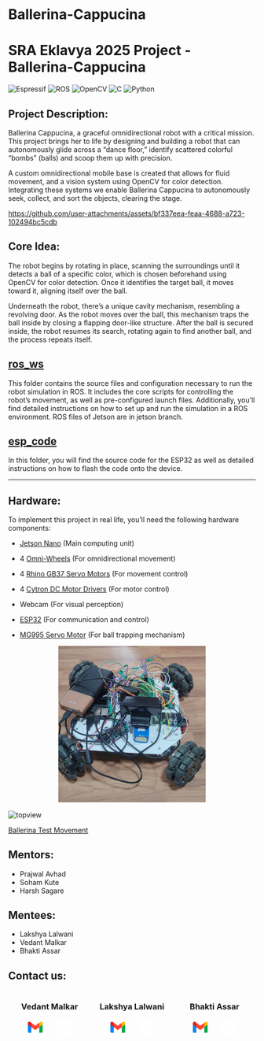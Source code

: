 # Ballerina-Cappucina

# SRA Eklavya 2025 Project - Ballerina-Cappucina

![Espressif](https://img.shields.io/badge/espressif-E7352C.svg?style=for-the-badge&logo=espressif&logoColor=white)
![ROS](https://img.shields.io/badge/ros-%230A0FF9.svg?style=for-the-badge&logo=ros&logoColor=white)
![OpenCV](https://img.shields.io/badge/opencv-%23white.svg?style=for-the-badge&logo=opencv&logoColor=white)
![C](https://img.shields.io/badge/c-%2300599C.svg?style=for-the-badge&logo=c&logoColor=white)
![Python](https://img.shields.io/badge/python-3670A0?style=for-the-badge&logo=python&logoColor=ffdd54)

## Project Description:

Ballerina Cappucina, a graceful omnidirectional robot with a critical mission. This project brings her to life by designing and building a robot that can autonomously glide across a “dance floor,” identify scattered colorful “bombs” (balls) and scoop them up with precision.

A custom omnidirectional mobile base is created that allows for fluid movement, and a vision system using OpenCV for color detection. Integrating these systems we enable Ballerina Cappucina to autonomously seek, collect, and sort the objects, clearing the stage.


https://github.com/user-attachments/assets/bf337eea-feaa-4688-a723-102494bc5cdb


## Core Idea:
The robot begins by rotating in place, scanning the surroundings until it detects a ball of a specific color, which is chosen beforehand using OpenCV for color detection. Once it identifies the target ball, it moves toward it, aligning itself over the ball.

Underneath the robot, there’s a unique cavity mechanism, resembling a revolving door. As the robot moves over the ball, this mechanism traps the ball inside by closing a flapping door-like structure. After the ball is secured inside, the robot resumes its search, rotating again to find another ball, and the process repeats itself.

## [ros_ws](https://github.com/vedantmalkar/Ballerina-Cappucina/tree/main/ros_ws)
This folder contains the source files and configuration necessary to run the robot simulation in ROS. It includes the core scripts for controlling the robot’s movement, as well as pre-configured launch files. Additionally, you’ll find detailed instructions on how to set up and run the simulation in a ROS environment.
ROS files of Jetson are in jetson branch.

## [esp_code](https://github.com/vedantmalkar/Ballerina-Cappucina/tree/main/esp_code)
In this folder, you will find the source code for the ESP32 as well as detailed instructions on how to flash the code onto the device.

---
## Hardware:

To implement this project in real life, you’ll need the following hardware components:

- [Jetson Nano](https://www.electropi.in/nvidia-jetson-nano-developer-kit-b01) (Main computing unit)

- 4 [Omni-Wheels](https://robokits.co.in/robot-wheels/omni-wheels/premium-quality-brass-roller-bearing-omni-wheel-dual-row-100mm-dia) (For omnidirectional movement)

- 4 [Rhino GB37 Servo Motors](https://robokits.co.in/motors/rhino-gb37-12v-dc-geared-motor/dc-12v-encoder-servo-motors/rhino-gb37-12v-110rpm-6.5kgcm-dc-geared-encoder-servo-motor) (For movement control)

- 4 [Cytron DC Motor Drivers](https://robu.in/product/enhanced-13amp-dc-motor-driver-30a-peak-10-seconds/) (For motor control)

- Webcam (For visual perception)

- [ESP32](https://www.amazon.in/SquadPixel-ESP-32-Bluetooth-Development-Board/dp/B071XP56LM) (For communication and control)

- [MG995 Servo Motor](https://www.amazon.in/Robodo-Electronics-MG995-TowerPro-Servo/dp/B00MTH0RMI?source=ps-sl-shoppingads-lpcontext&psc=1&smid=AJ6SIZC8YQDZX) (For ball trapping mechanism)

<p align="center">
  <img src="media/Ballerina_front_view.jpeg" width="300" />
</p>

<img width="642" height="607" alt="topview" src="https://github.com/user-attachments/assets/4737a914-3214-4f21-a4ef-bb7ed9ccc2ce" />

[Ballerina Test Movement](media/Ballerina_test_movement.webm)
	
## Mentors:
- Prajwal Avhad
- Soham Kute
- Harsh Sagare

## Mentees:
- Lakshya Lalwani
- Vedant Malkar
- Bhakti Assar

## Contact us:

<p align="center">
  <div style="display: flex; justify-content: space-around; width: 100%; text-align: center;">
    <div style="width: 30%;">
      <h3>Vedant Malkar</h3>
      <p>
        <a href="https://mail.google.com/mail/?view=cm&fs=1&to=vmmalkar_b24@et.vjti.ac.in" target="_blank" style="text-decoration: none !important; display: inline-block;">
          <img src="media/gmail.png" alt="Gmail" width="30" style="border: 0;" />
        </a>
        &nbsp;&nbsp;&nbsp;&nbsp;&nbsp;
        <a href="https://github.com/vedantmalkar" target="_blank" style="text-decoration: none !important; display: inline-block;">
          <img src="media/github_icon.webp" alt="GitHub" width="30" style="border: 0;" />
        </a>
      </p>
    </div>
    <div style="width: 30%;">
      <h3>Lakshya Lalwani</h3>
      <p>
        <a href="https://mail.google.com/mail/?view=cm&fs=1&to=ldlalwani_b24@et.vjti.ac.in" target="_blank" style="text-decoration: none !important; display: inline-block;">
          <img src="media/gmail.png" alt="Gmail" width="30" style="border: 0;" />
        </a>
        &nbsp;&nbsp;&nbsp;&nbsp;&nbsp;
        <a href="https://github.com/Lakshyaa1" target="_blank" style="text-decoration: none !important; display: inline-block;">
          <img src="media/github_icon.webp" alt="GitHub" width="30" style="border: 0;" />
        </a>
      </p>
    </div>
    <div style="width: 30%;">
      <h3>Bhakti Assar</h3>
      <p>
        <a href="https://mail.google.com/mail/?view=cm&fs=1&to=Bbassar_b24@et.vjti.ac.in" target="_blank" style="text-decoration: none !important; display: inline-block;">
          <img src="media/gmail.png" alt="Gmail" width="30" style="border: 0;" />
        </a>
        &nbsp;&nbsp;&nbsp;&nbsp;&nbsp;
        <a href="https://github.com/Bhakti-A" target="_blank" style="text-decoration: none !important; display: inline-block;">
          <img src="media/github_icon.webp" alt="GitHub" width="30" style="border: 0;" />
        </a>
      </p>
    </div>
  </div>
</p>









